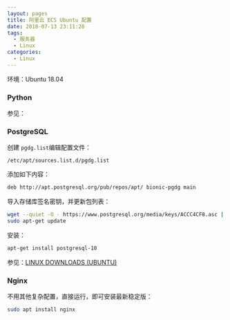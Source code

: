 ```yaml
---
layout: pages
title: 阿里云 ECS Ubuntu 配置
date: 2018-07-13 23:11:28
tags:
  - 服务器
  - Linux
categories:
  - Linux
---
```


环境：Ubuntu 18.04

### Python

参见：

### PostgreSQL

创建 `pgdg.list`编辑配置文件：

    /etc/apt/sources.list.d/pgdg.list

添加如下内容：

```bash
deb http://apt.postgresql.org/pub/repos/apt/ bionic-pgdg main
```

导入存储库签名密钥，并更新包列表：

```bash
wget --quiet -O - https://www.postgresql.org/media/keys/ACCC4CF8.asc | sudo apt-key add -
sudo apt-get update
```

安装：

```bash
apt-get install postgresql-10
```

参见：[LINUX DOWNLOADS (UBUNTU)](https://www.postgresql.org/download/linux/ubuntu/)

### Nginx

不用其他复杂配置，直接运行，即可安装最新稳定版：

```bash
sudo apt install nginx
```
